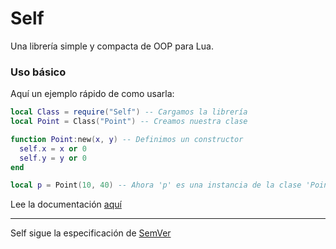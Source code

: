 # Self

Una librería simple y compacta de OOP para Lua.

### Uso básico

Aquí un ejemplo rápido de como usarla:

```lua
local Class = require("Self") -- Cargamos la librería
local Point = Class("Point") -- Creamos nuestra clase

function Point:new(x, y) -- Definimos un constructor
  self.x = x or 0
  self.y = y or 0
end

local p = Point(10, 40) -- Ahora 'p' es una instancia de la clase 'Point'
```

Lee la documentación [aquí](Docs_es.md)

---

Self sigue la especificación de [SemVer](https://semver.org/)